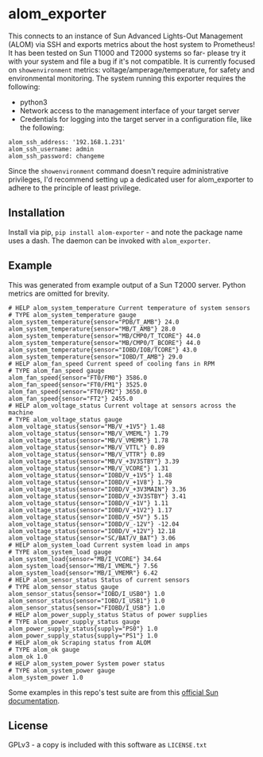 # alom_exporter

This connects to an instance of Sun Advanced Lights-Out Management (ALOM) via SSH and exports metrics about the host system to Prometheus! It has been tested on Sun T1000 and T2000 systems so far- please try it with your system and file a bug if it's not compatible. It is currently focused on `showenvironment` metrics: voltage/amperage/temperature, for safety and environmental monitoring. The system running this exporter requires the following:

- python3
- Network access to the management interface of your target server
- Credentials for logging into the target server in a configuration file, like the following:

```
alom_ssh_address: '192.168.1.231'
alom_ssh_username: admin
alom_ssh_password: changeme
```

Since the `showenvironment` command doesn't require administrative privileges, I'd recommend setting up a dedicated user for alom_exporter to adhere to the principle of least privilege.

## Installation

Install via pip, `pip install alom-exporter` - and note the package name uses a dash. The daemon can be invoked with `alom_exporter`.

## Example

This was generated from example output of a Sun T2000 server. Python metrics are omitted for brevity.

```
# HELP alom_system_temperature Current temperature of system sensors
# TYPE alom_system_temperature gauge
alom_system_temperature{sensor="PDB/T_AMB"} 24.0
alom_system_temperature{sensor="MB/T_AMB"} 28.0
alom_system_temperature{sensor="MB/CMP0/T_TCORE"} 44.0
alom_system_temperature{sensor="MB/CMP0/T_BCORE"} 44.0
alom_system_temperature{sensor="IOBD/IOB/TCORE"} 43.0
alom_system_temperature{sensor="IOBD/T_AMB"} 29.0
# HELP alom_fan_speed Current speed of cooling fans in RPM
# TYPE alom_fan_speed gauge
alom_fan_speed{sensor="FT0/FM0"} 3586.0
alom_fan_speed{sensor="FT0/FM1"} 3525.0
alom_fan_speed{sensor="FT0/FM2"} 3650.0
alom_fan_speed{sensor="FT2"} 2455.0
# HELP alom_voltage_status Current voltage at sensors across the machine
# TYPE alom_voltage_status gauge
alom_voltage_status{sensor="MB/V_+1V5"} 1.48
alom_voltage_status{sensor="MB/V_VMEML"} 1.79
alom_voltage_status{sensor="MB/V_VMEMR"} 1.78
alom_voltage_status{sensor="MB/V_VTTL"} 0.89
alom_voltage_status{sensor="MB/V_VTTR"} 0.89
alom_voltage_status{sensor="MB/V_+3V3STBY"} 3.39
alom_voltage_status{sensor="MB/V_VCORE"} 1.31
alom_voltage_status{sensor="IOBD/V_+1V5"} 1.48
alom_voltage_status{sensor="IOBD/V_+1V8"} 1.79
alom_voltage_status{sensor="IOBD/V_+3V3MAIN"} 3.36
alom_voltage_status{sensor="IOBD/V_+3V3STBY"} 3.41
alom_voltage_status{sensor="IOBD/V_+1V"} 1.11
alom_voltage_status{sensor="IOBD/V_+1V2"} 1.17
alom_voltage_status{sensor="IOBD/V_+5V"} 5.15
alom_voltage_status{sensor="IOBD/V_-12V"} -12.04
alom_voltage_status{sensor="IOBD/V_+12V"} 12.18
alom_voltage_status{sensor="SC/BAT/V_BAT"} 3.06
# HELP alom_system_load Current system load in amps
# TYPE alom_system_load gauge
alom_system_load{sensor="MB/I_VCORE"} 34.64
alom_system_load{sensor="MB/I_VMEML"} 7.56
alom_system_load{sensor="MB/I_VMEMR"} 6.42
# HELP alom_sensor_status Status of current sensors
# TYPE alom_sensor_status gauge
alom_sensor_status{sensor="IOBD/I_USB0"} 1.0
alom_sensor_status{sensor="IOBD/I_USB1"} 1.0
alom_sensor_status{sensor="FIOBD/I_USB"} 1.0
# HELP alom_power_supply_status Status of power supplies
# TYPE alom_power_supply_status gauge
alom_power_supply_status{supply="PS0"} 1.0
alom_power_supply_status{supply="PS1"} 1.0
# HELP alom_ok Scraping status from ALOM
# TYPE alom_ok gauge
alom_ok 1.0
# HELP alom_system_power System power status
# TYPE alom_system_power gauge
alom_system_power 1.0
```
Some examples in this repo's test suite are from this [official Sun documentation](https://docs.oracle.com/cd/E19076-01/t1k.srvr/819-3250-11/command_shell.html).

## License

GPLv3 - a copy is included with this software as `LICENSE.txt`
